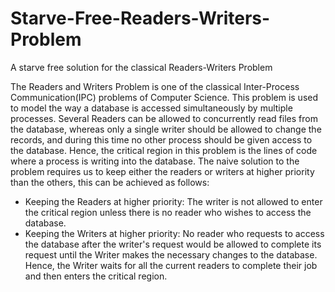# Starve-Free-Readers-Writers-Problem
A starve free solution for the classical Readers-Writers Problem

The Readers and Writers Problem is one of the classical Inter-Process Communication(IPC) problems of Computer Science. This problem is used to model the way a database is accessed simultaneously by multiple processes.
Several Readers can be allowed to concurrently read files from the database, whereas only a single writer should be allowed to change the records, and during this time no other process should be given access to the database. Hence, the critical region in this problem is the lines of code where a process is writing into the database.
The naive solution to the problem requires us to keep either the readers or writers at higher priority than the others, this can be achieved as follows:
* Keeping the Readers at higher priority: The writer is not allowed to enter the critical region unless there is no reader who wishes to access the database.
* Keeping the Writers at higher priority: No reader who requests to access the database after the writer's request would be allowed to complete its request until the Writer makes the necessary changes to the database. Hence, the Writer waits for all the current readers to complete their job and then enters the critical region.
